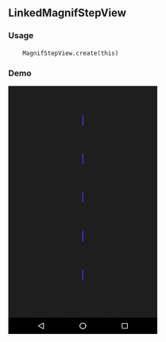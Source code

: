 ## LinkedMagnifStepView

### Usage
```
    MagnifStepView.create(this)
```

### Demo

<img src="https://github.com/Anwesh43/LinkedMagnifStepView/blob/master/demo/magnifstepview.gif" width="300px" height="500px">
